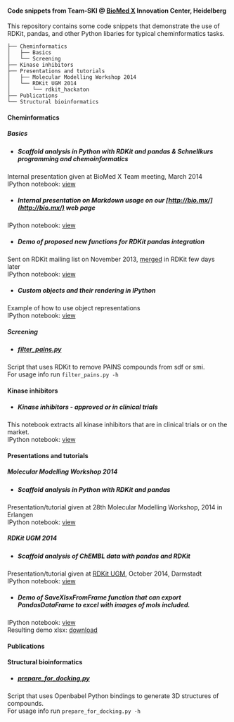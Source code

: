 #### Code snippets from Team-SKI @ [BioMed X](http://bio.mx/) Innovation Center, Heidelberg 
This repository contains some code snippets that demonstrate the use of RDKit, pandas, and other Python libaries for typical cheminformatics tasks.  

```
├── Cheminformatics
│   ├── Basics
│   └── Screening
├── Kinase inhibitors
├── Presentations and tutorials
│   ├── Molecular Modelling Workshop 2014
│   └── RDKit UGM 2014
│       └── rdkit_hackaton
├── Publications
└── Structural bioinformatics

```
#### Cheminformatics
##### Basics
  * ##### Scaffold analysis in Python with RDKit and pandas & Schnellkurs programming and chemoinformatics
Internal presentation given at BioMed X Team meeting, March 2014  
IPython notebook: [view](http://nbviewer.ipython.org/github/Team-SKI/snippets/blob/master/IPython/Scaffold%20analysis%20%26%20Schnellkurs%20in%20chemoinformatics.ipynb)

  * ##### Internal presentation on Markdown usage on our [http://bio.mx/](http://bio.mx/) web page
IPython notebook: [view](http://nbviewer.ipython.org/github/Team-SKI/snippets/blob/master/IPython/Markdown%20demo.ipynb)
  * ##### Demo of proposed new functions for RDKit pandas integration
Sent on RDKit mailing list on November 2013, [merged](https://github.com/rdkit/rdkit/commit/8269bc9002cf3c6b106c847d86bcbabc016b697e) in RDKit few days later  
IPython notebook: [view](http://nbviewer.ipython.org/github/Team-SKI/snippets/blob/master/IPython/RDKit%26pandas%20demo%20of%20new%20functions.ipynb)

  * ##### Custom objects and their rendering in IPython
Example of how to use object representations  
IPython notebook: [view](http://nbviewer.ipython.org/github/Team-SKI/snippets/blob/master/IPython/Custom%20objects%20and%20their%20rendering%20in%20IPython.ipynb)

##### Screening
  * ##### [filter_pains.py](https://github.com/Team-SKI/snippets/blob/master/Python/filter_pains.py)
Script that uses RDKit to remove PAINS compounds from sdf or smi.  
For usage info run `filter_pains.py -h`
#### Kinase inhibitors
  * ##### Kinase inhibitors - approved or in clinical trials
This notebook extracts all kinase inhibitors that are in clinical trials or on the market.  
IPython notebook: [view](http://nbviewer.ipython.org/github/Team-SKI/snippets/blob/master/IPython/Kinase%20inhibitors%20-%20approved%20or%20in%20clinical%20trials.ipynb)
#### Presentations and tutorials
##### Molecular Modelling Workshop 2014
  * ##### Scaffold analysis in Python with RDKit and pandas
Presentation/tutorial given at 28th Molecular Modelling Workshop, 2014 in Erlangen  
IPython notebook: [view](http://nbviewer.ipython.org/github/Team-SKI/snippets/blob/master/IPython/Scaffold%20analysis%20in%20Python%20with%20RDKit%20and%20pandas%20-%20MMWS%20Erlangen%202014.ipynb)
##### RDKit UGM 2014
  * ##### Scaffold analysis of ChEMBL data with pandas and RDKit
Presentation/tutorial given at [RDKit UGM](https://github.com/rdkit/UGM_2014), October 2014, Darmstadt  
IPython notebook: [view](http://nbviewer.ipython.org/github/Team-SKI/snippets/blob/master/IPython/Scaffold%20analysis%20of%20ChEMBL%20data%20with%20pandas%20and%20RDKit%20-%20RDKit%20UGM2014.ipynb)
  * ##### Demo of SaveXlsxFromFrame function that can export PandasDataFrame to excel with images of mols included.  
IPython notebook: [view](http://nbviewer.ipython.org/github/Team-SKI/snippets/blob/master/IPython/rdkit_hackaton/XLSX%20export.ipynb)  
Resulting demo xlsx: [download](https://github.com/Team-SKI/snippets/blob/master/IPython/rdkit_hackaton/demo.xlsx)
#### Publications
#### Structural bioinformatics
  * ##### [prepare_for_docking.py](https://github.com/Team-SKI/snippets/blob/master/Python/prepare_for_docking.py)
Script that uses Openbabel Python bindings to generate 3D structures of compounds.  
For usage info run `prepare_for_docking.py -h`